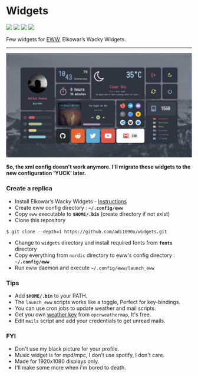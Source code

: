 <!-- EWW Widgets -->

# Widgets

<p align="left">
  <img src="https://img.shields.io/github/license/adi1090x/widgets?style=for-the-badge">
  <img src="https://img.shields.io/github/stars/adi1090x/widgets?style=for-the-badge">
  <img src="https://img.shields.io/github/issues/adi1090x/widgets?color=violet&style=for-the-badge">
  <img src="https://img.shields.io/github/forks/adi1090x/widgets?color=teal&style=for-the-badge">
</p>

<p align="left">Few widgets for <a href="https://github.com/elkowar/eww">EWW</a>, Elkowar’s Wacky Widgets.</p>

---

<p align="center">
  <img src="previews/nordic.png">
</p>

**So, the xml config doesn't work anymore. I'll migrate these widgets to the new configuration 'YUCK' later.**

### Create a replica

- Install Elkowar’s Wacky Widgets - [Instructions](https://elkowar.github.io/eww/main)
- Create eww config directory : **`~/.config/eww`**
- Copy `eww` executable to **`$HOME/.bin`** (create directory if not exist)
- Clone this repository
```
$ git clone --depth=1 https://github.com/adi1090x/widgets.git
```
- Change to `widgets` directory and install required fonts from **`fonts`** directory
- Copy everything from `nordic` directory to eww's config directory : **`~/.config/eww`**
- Run eww daemon and execute `~/.config/eww/launch_eww`

### Tips

- Add **`$HOME/.bin`** to your PATH.
- The `launch_eww` scripts works like a toggle, Perfect for key-bindings.
- You can use cron jobs to update weather and mail scripts.
- Get you own [weather key](https://openweathermap.org/api) from `openweathermap`, It's free.
- Edit `mails` script and add your credentials to get unread mails.

### FYI

- Don't use my black picture for your profile. 
- Music widget is for mpd/mpc, I don't use spotify, I don't care.
- Made for 1920x1080 displays only.
- I'll make some more when i'm bored to death.
